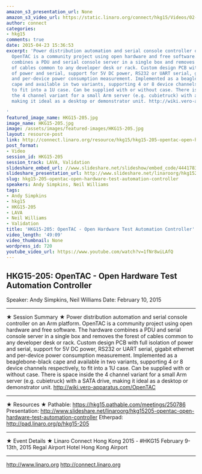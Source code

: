 ```yaml
---
amazon_s3_presentation_url: None
amazon_s3_video_url: https://static.linaro.org/connect/hkg15/Videos/02-10-Tuesday/HKG15-205%20OpenTAC%20-%20Open%20Hardware%20Test%20Automation%20Controller.mp4
author: connect
categories:
- hkg15
comments: true
date: 2015-04-23 15:36:53
excerpt: 'Power distribution automation and serial console controller on an Arm platform.
  OpenTAC is a community project using open hardware and free software. The hardware
  combines a PDU and serial console server in a single box and removes the forest
  of cables common to any developer desk or rack. Custom design PCB with full isolation
  of power and serial, support for 5V DC power, RS232 or UART serial, gigabit ethernet
  and per-device power consumption measurement. Implemented as a beaglebone-black
  cape and available in two variants, supporting 4 or 8 device channels respectively,
  to fit into a 1U case. Can be supplied with or without case. There is space inside
  the 4 channel variant for a small Arm server (e.g. cubietruck) with a SATA drive,
  making it ideal as a desktop or demonstrator unit. http://wiki.vero-apparatus.com/OpenTAC

'
featured_image_name: HKG15-205.jpg
image_name: HKG15-205.jpg
image: /assets/images/featured-images/HKG15-205.jpg
layout: resource-post
link: http://connect.linaro.org/resource/hkg15/hkg15-205-opentac-open-hardware-test-automation-controller/
post_format:
- Video
session_id: HKG15-205
session_track: LAVA, Validation
slideshare_embed_url: //www.slideshare.net/slideshow/embed_code/44417836
slideshare_presentation_url: http://www.slideshare.net/linaroorg/hkg15205-opentac-open-hardware-test-automation-controller
slug: hkg15-205-opentac-open-hardware-test-automation-controller
speakers: Andy Simpkins, Neil Williams
tags:
- Andy Simpkins
- hkg15
- HKG15-205
- LAVA
- Neil Williams
- Validation
title: 'HKG15-205: OpenTAC - Open Hardware Test Automation Controller'
video_length: '49:09'
video_thumbnail: None
wordpress_id: 720
youtube_video_url: https://www.youtube.com/watch?v=1fNr8wiLAfQ
---
```


## HKG15-205: OpenTAC - Open Hardware Test Automation Controller

Speaker: Andy Simpkins, Neil Williams
Date: February 10, 2015

---

★ Session Summary ★
Power distribution automation and serial console controller on an Arm platform. OpenTAC is a community project using open hardware and free software. The hardware combines a PDU and serial console server in a single box and removes the forest of cables common to any developer desk or rack. Custom design PCB with full isolation of power and serial, support for 5V DC power, RS232 or UART serial, gigabit ethernet and per-device power consumption measurement. Implemented as a beaglebone-black cape and available in two variants, supporting 4 or 8 device channels respectively, to fit into a 1U case. Can be supplied with or without case. There is space inside the 4 channel variant for a small Arm server (e.g. cubietruck) with a SATA drive, making it ideal as a desktop or demonstrator unit. http://wiki.vero-apparatus.com/OpenTAC

---

★ Resources ★
Pathable: https://hkg15.pathable.com/meetings/250786
Presentation: http://www.slideshare.net/linaroorg/hkg15205-opentac-open-hardware-test-automation-controller
Etherpad: http://pad.linaro.org/p/hkg15-205

---

★ Event Details ★
Linaro Connect Hong Kong 2015 - #HKG15
February 9-13th, 2015
Regal Airport Hotel Hong Kong Airport

---

http://www.linaro.org
http://connect.linaro.org
